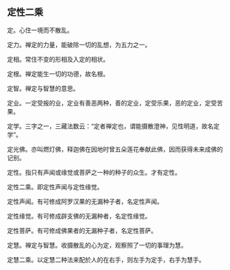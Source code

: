 ## 定性二乘

定。心住一境而不散乱。

定力。禅定的力量，能破除一切的乱想，为五力之一。

定相。常住不变的形相及入定的相状。

定根。禅定能生一切的功德，故名根。

定智。禅定与智慧的意思。

定业。一定受报的业，定业有善恶两种，善的定业，定受乐果，恶的定业，定受苦果。

定学。三字之一，三藏法数云：“定者禅定也，谓能摄散澄神，见性明道，故名定学”。

定光佛。亦叫燃灯佛，释迦佛在因地时曾五朵莲花奉献此佛，因而获得未来成佛的记别。

定性。指只有声闻或缘觉或菩萨之一种的种子的众生。才有定性。

定性二乘。即定性声闻与定性缘觉。

定性声闻。有可修成阿罗汉果的无漏种子者，名定性声闻。

定性缘觉。有可修成辟支佛的无漏种者，名定性缘觉。

定性菩萨。有可修成佛果者的无漏种子者，名定性菩萨。

定慧。禅定与智慧。收摄散乱的心为定，观察照了一切的事理为慧。

定慧二乘。以定慧二种法来配於人的在右手，则左手为定手，右手为慧手。


